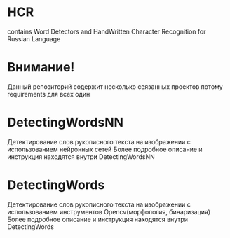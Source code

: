 # HCR
contains Word Detectors and HandWritten Character Recognition for Russian Language

# Внимание!
Данный репозиторий содержит несколько связанных проектов потому requirements для всех один


# DetectingWordsNN
Детектирование слов рукописного текста на изображении с использованием нейронных сетей
Более подробное описание и инструкция находятся внутри DetectingWordsNN

# DetectingWords
Детектирование слов рукописного текста на изображении с использованием инструментов Opencv(морфология, бинаризация)
Более подробное описание и инструкция находятся внутри DetectingWords
